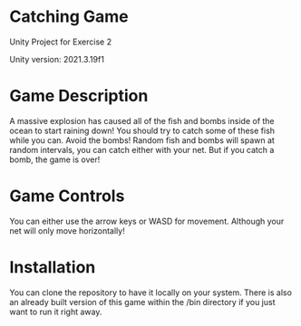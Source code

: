 # Catching Game
 Unity Project for Exercise 2

 Unity version: 2021.3.19f1

# Game Description
A massive explosion has caused all of the fish and bombs inside of the ocean to start raining down! You should try to catch some of these fish while you can. Avoid the bombs!
Random fish and bombs will spawn at random intervals, you can catch either with your net. But if you catch a bomb, the game is over!

# Game Controls
You can either use the arrow keys or WASD for movement. Although your net will only move horizontally!

# Installation
You can clone the repository to have it locally on your system.
There is also an already built version of this game within the /bin directory if you just want to run it right away.
